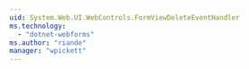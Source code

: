 ```yaml
---
uid: System.Web.UI.WebControls.FormViewDeleteEventHandler
ms.technology: 
  - "dotnet-webforms"
ms.author: "riande"
manager: "wpickett"
---
```

